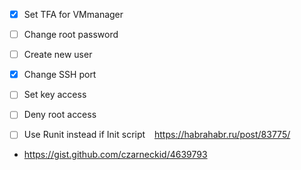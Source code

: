 - [x] Set TFA for VMmanager 
- [ ] Change root password 
- [ ] Create new user
- [x] Change SSH port 
- [ ] Set key access 
- [ ] Deny root access 


- [ ] Use Runit instead if Init script 
&ensp; https://habrahabr.ru/post/83775/
-   https://gist.github.com/czarneckid/4639793
